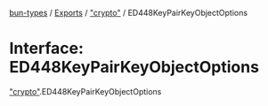 [bun-types](https://oven-sh.github.io/bun-types/README.md) / [Exports](https://oven-sh.github.io/bun-types/modules.md) / ["crypto"](https://oven-sh.github.io/bun-types/modules/crypto_.md) / ED448KeyPairKeyObjectOptions

# Interface: ED448KeyPairKeyObjectOptions

["crypto"](https://oven-sh.github.io/bun-types/modules/crypto_.md).ED448KeyPairKeyObjectOptions
